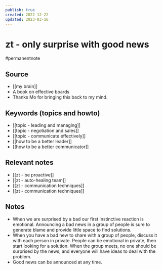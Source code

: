 ```yaml
---
publish: true
created: 2022-12-22
updated: 2023-03-16
---
```


# zt - only surprise with good news

#permanentnote

## Source
- [[my brain]]
- A book on effective boards
- Thanks Mo for bringing this back to my mind.

## Keywords (topics and howto)
- [[topic - leading and managing]]
- [[topic - negotiation and sales]]
- [[topic - communicate effectively]]
- [[how to be a better leader]]
- [[how to be a better communicator]]

## Relevant notes
- [[zt - be proactive]]
- [[zt - auto-healing team]]
- [[zt - communication techniques]]
- [[zt - communication techniques]]

## Notes
- When we are surprised by a bad our first instinctive reaction is emotional. Announcing a bad news in a group of people is sure to generate blame and provide little space to find solutions. 
- When you have a bad new to share with a group of people, discuss it with each person in private. People can be emotional in private, then start looking for a solution. When the group meets, no one should be surprised by the news, and everyone will have ideas to deal with the problem.
- Good news can be announced at any time.


